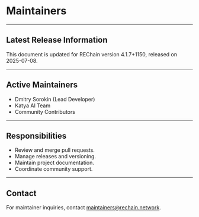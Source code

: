 # Maintainers

---

## Latest Release Information

This document is updated for REChain version 4.1.7+1150, released on 2025-07-08.

---

## Active Maintainers

- Dmitry Sorokin (Lead Developer)
- Katya AI Team
- Community Contributors

---

## Responsibilities

- Review and merge pull requests.
- Manage releases and versioning.
- Maintain project documentation.
- Coordinate community support.

---

## Contact

For maintainer inquiries, contact maintainers@rechain.network.
